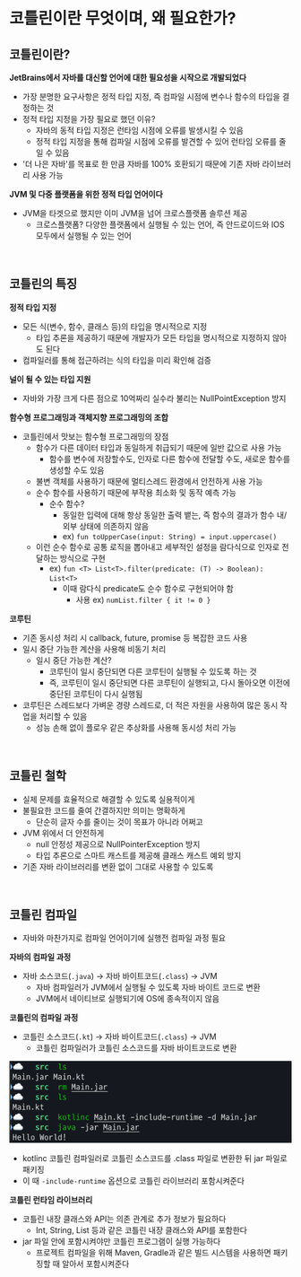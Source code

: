 
# 코틀린이란 무엇이며, 왜 필요한가?

## 코틀린이란?
**JetBrains에서 자바를 대신할 언어에 대한 필요성을 시작으로 개발되었다**
  - 가장 분명한 요구사항은 정적 타입 지정, 즉 컴파일 시점에 변수나 함수의 타입을 결정하는 것
  - 정적 타입 지정을 가장 필요로 했던 이유?
    - 자바의 동적 타입 지정은 런타임 시점에 오류를 발생시킬 수 있음
    - 정적 타입 지정을 통해 컴파일 시점에 오류를 발견할 수 있어 런타임 오류를 줄일 수 있음
  - '더 나은 자바'를 목표로 한 만큼 자바를 100% 호환되기 때문에 기존 자바 라이브러리 사용 가능

**JVM 및 다중 플랫폼을 위한 정적 타입 언어이다**
- JVM을 타겟으로 했지만 이미 JVM을 넘어 크로스플랫폼 솔루션 제공
    - 크로스플랫폼? 다양한 플랫폼에서 실행될 수 있는 언어, 즉 안드로이드와 IOS 모두에서 실행될 수 있는 언어

<br/>

## 코틀린의 특징

**정적 타입 지정**
- 모든 식(변수, 함수, 클래스 등)의 타입을 명시적으로 지정
  - 타입 추론을 제공하기 때문에 개발자가 모든 타입을 명시적으로 지정하지 않아도 된다
- 컴파일러를 통해 접근하려는 식의 타입을 미리 확인해 검증

**널이 될 수 있는 타입 지원**
- 자바와 가장 크게 다른 점으로 10억짜리 실수라 불리는 NullPointException 방지

**함수형 프로그래밍과 객체지향 프로그래밍의 조합**
- 코틀린에서 맛보는 함수형 프로그래밍의 장점
  - 함수가 다른 데이터 타입과 동일하게 취급되기 때문에 일반 값으로 사용 가능
    - 함수를 변수에 저장할수도, 인자로 다른 함수에 전달할 수도, 새로운 함수를 생성할 수도 있음
  - 불변 객체를 사용하기 때문에 멀티스레드 환경에서 안전하게 사용 가능
  - 순수 함수를 사용하기 때문에 부작용 최소화 및 동작 예측 가능
    - 순수 함수?
      - 동일한 입력에 대해 항상 동일한 출력 뱉는, 즉 함수의 결과가 함수 내/외부 상태에 의존하지 않음
      - ex) `fun toUpperCase(input: String) = input.uppercase()`
  - 이런 순수 함수로 공통 로직을 뽑아내고 세부적인 설정을 람다식으로 인자로 전달하는 방식으로 구현 
    - ex) `fun <T> List<T>.filter(predicate: (T) -> Boolean): List<T>`
      - 이때 람다식 predicate도 순수 함수로 구현되어야 함
        - 사용 ex) `numList.filter { it != 0 }` 

**코루틴**
- 기존 동시성 처리 시 callback, future, promise 등 복잡한 코드 사용
- 일시 중단 가능한 계산을 사용해 비동기 처리
  - 일시 중단 가능한 계산?
    - 코루틴이 일시 중단되면 다른 코루틴이 실행될 수 있도록 하는 것
    - 즉, 코루틴이 일시 중단되면 다른 코루틴이 실행되고, 다시 돌아오면 이전에 중단된 코루틴이 다시 실행됨
- 코루틴은 스레드보다 가벼운 경량 스레드로, 더 적은 자원을 사용하여 많은 동시 작업을 처리할 수 있음
  - 성능 손해 없이 플로우 같은 추상화를 사용해 동시성 처리 가능

<br/>

## 코틀린 철학
- 실제 문제를 효율적으로 해결할 수 있도록 실용적이게
- 불필요한 코드를 줄여 간결하지만 의미는 명확하게
  - 단순히 글자 수를 줄이는 것이 목표가 아니라 어쩌고
- JVM 위에서 더 안전하게
  - null 안정성 제공으로 NullPointerException 방지
  - 타입 추론으로 스마트 캐스트를 제공해 클래스 캐스트 예외 방지
- 기존 자바 라이브러리를 변환 없이 그대로 사용할 수 있도록

<br/>

## 코틀린 컴파일
- 자바와 마찬가지로 컴파일 언어이기에 실행전 컴파일 과정 필요

**자바의 컴파일 과정**
- 자바 소스코드(`.java`) → 자바 바이트코드(`.class`) → JVM
  - 자바 컴파일러가 JVM에서 실행될 수 있도록 자바 바이트 코드로 변환 
  - JVM에서 네이티브로 실행되기에 OS에 종속적이지 않음

**코틀린의 컴파일 과정**
- 코틀린 소스코드(`.kt`) → 자바 바이트코드(`.class`) → JVM
  - 코틀린 컴파일러가 코틀린 소스코드를 자바 바이트코드로 변환

![img.png](img.png)
- kotlinc 코틀린 컴파일러로 코틀린 소스코드를 .class 파일로 변환한 뒤 jar 파일로 패키징
- 이 때 `-include-runtime` 옵션으로 코틀린 라이브러리 포함시켜준다

**코틀린 런타임 라이브러리**
- 코틀린 내장 클래스와 API는 의존 관계로 추가 정보가 필요하다
  - Int, String, List 등과 같은 코틀린 내장 클래스와 API를 포함한다
- jar 파일 안에 포함시켜야만 코틀린 프로그램이 실행 가능하다
  - 프로젝트 컴파일을 위해 Maven, Gradle과 같은 빌드 시스템을 사용하면 패키징할 때 알아서 포함시켜준다

<br/><br/>
